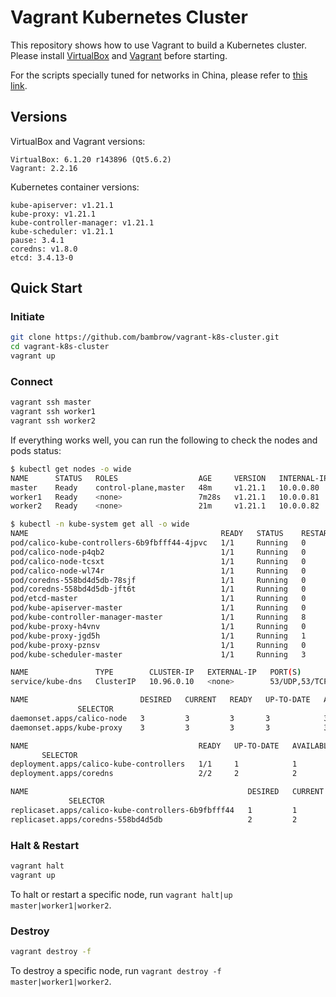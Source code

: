# Vagrant Kubernetes Cluster

This repository shows how to use Vagrant to build a Kubernetes cluster. Please install [VirtualBox](https://www.virtualbox.org/wiki/Downloads) and [Vagrant](https://www.vagrantup.com/docs/installation) before starting.

For the scripts specially tuned for networks in China, please refer to [this link](https://gitee.com/bambrow/vagrant-k8s-cluster-cn).

## Versions

VirtualBox and Vagrant versions:
```
VirtualBox: 6.1.20 r143896 (Qt5.6.2)
Vagrant: 2.2.16
```

Kubernetes container versions:
```
kube-apiserver: v1.21.1
kube-proxy: v1.21.1
kube-controller-manager: v1.21.1
kube-scheduler: v1.21.1
pause: 3.4.1
coredns: v1.8.0
etcd: 3.4.13-0  
```

## Quick Start

### Initiate
```bash
git clone https://github.com/bambrow/vagrant-k8s-cluster.git
cd vagrant-k8s-cluster
vagrant up
```

### Connect
```bash
vagrant ssh master
vagrant ssh worker1
vagrant ssh worker2
```

If everything works well, you can run the following to check the nodes and pods status:
```bash
$ kubectl get nodes -o wide
NAME      STATUS   ROLES                  AGE     VERSION   INTERNAL-IP   EXTERNAL-IP   OS-IMAGE             KERNEL-VERSION       CONTAINER-RUNTIME
master    Ready    control-plane,master   48m     v1.21.1   10.0.0.80     <none>        Ubuntu 18.04.5 LTS   4.15.0-147-generic   docker://20.10.12
worker1   Ready    <none>                 7m28s   v1.21.1   10.0.0.81     <none>        Ubuntu 18.04.5 LTS   4.15.0-147-generic   docker://20.10.12
worker2   Ready    <none>                 21m     v1.21.1   10.0.0.82     <none>        Ubuntu 18.04.5 LTS   4.15.0-147-generic   docker://20.10.12

$ kubectl -n kube-system get all -o wide
NAME                                           READY   STATUS    RESTARTS   AGE     IP              NODE      NOMINATED NODE   READINESS GATES
pod/calico-kube-controllers-6b9fbfff44-4jpvc   1/1     Running   0          50m     10.244.219.66   master    <none>           <none>
pod/calico-node-p4qb2                          1/1     Running   0          23m     10.0.0.82       worker2   <none>           <none>
pod/calico-node-tcsxt                          1/1     Running   0          9m47s   10.0.0.81       worker1   <none>           <none>
pod/calico-node-wl74r                          1/1     Running   0          50m     10.0.0.80       master    <none>           <none>
pod/coredns-558bd4d5db-78sjf                   1/1     Running   0          50m     10.244.219.67   master    <none>           <none>
pod/coredns-558bd4d5db-jft6t                   1/1     Running   0          50m     10.244.219.65   master    <none>           <none>
pod/etcd-master                                1/1     Running   0          50m     10.0.0.80       master    <none>           <none>
pod/kube-apiserver-master                      1/1     Running   0          50m     10.0.0.80       master    <none>           <none>
pod/kube-controller-manager-master             1/1     Running   8          50m     10.0.0.80       master    <none>           <none>
pod/kube-proxy-h4vnv                           1/1     Running   0          9m47s   10.0.0.81       worker1   <none>           <none>
pod/kube-proxy-jgd5h                           1/1     Running   1          23m     10.0.0.82       worker2   <none>           <none>
pod/kube-proxy-pznsv                           1/1     Running   0          50m     10.0.0.80       master    <none>           <none>
pod/kube-scheduler-master                      1/1     Running   3          50m     10.0.0.80       master    <none>           <none>

NAME               TYPE        CLUSTER-IP   EXTERNAL-IP   PORT(S)                  AGE   SELECTOR
service/kube-dns   ClusterIP   10.96.0.10   <none>        53/UDP,53/TCP,9153/TCP   50m   k8s-app=kube-dns

NAME                         DESIRED   CURRENT   READY   UP-TO-DATE   AVAILABLE   NODE SELECTOR            AGE   CONTAINERS    IMAGES
               SELECTOR
daemonset.apps/calico-node   3         3         3       3            3           kubernetes.io/os=linux   50m   calico-node   docker.io/calico/node:v3.21.2   k8s-app=calico-node
daemonset.apps/kube-proxy    3         3         3       3            3           kubernetes.io/os=linux   50m   kube-proxy    k8s.gcr.io/kube-proxy:v1.21.1   k8s-app=kube-proxy

NAME                                      READY   UP-TO-DATE   AVAILABLE   AGE   CONTAINERS                IMAGES
       SELECTOR
deployment.apps/calico-kube-controllers   1/1     1            1           50m   calico-kube-controllers   docker.io/calico/kube-controllers:v3.21.2   k8s-app=calico-kube-controllers
deployment.apps/coredns                   2/2     2            2           50m   coredns                   k8s.gcr.io/coredns/coredns:v1.8.0           k8s-app=kube-dns

NAME                                                 DESIRED   CURRENT   READY   AGE   CONTAINERS                IMAGES
             SELECTOR
replicaset.apps/calico-kube-controllers-6b9fbfff44   1         1         1       50m   calico-kube-controllers   docker.io/calico/kube-controllers:v3.21.2   k8s-app=calico-kube-controllers,pod-template-hash=6b9fbfff44
replicaset.apps/coredns-558bd4d5db                   2         2         2       50m   coredns                   k8s.gcr.io/coredns/coredns:v1.8.0           k8s-app=kube-dns,pod-template-hash=558bd4d5db
```

### Halt & Restart
```bash
vagrant halt
vagrant up
```

To halt or restart a specific node, run `vagrant halt|up master|worker1|worker2`.

### Destroy
```bash
vagrant destroy -f
```

To destroy a specific node, run `vagrant destroy -f master|worker1|worker2`.
